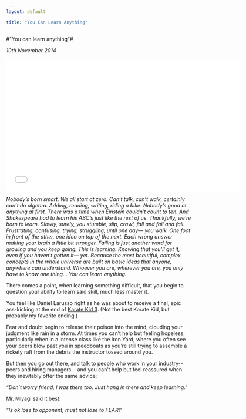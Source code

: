 ```yaml
---
layout: default

title: "You Can Learn Anything"
---
```


#"You can learn anything"#

*10th November 2014*

<iframe width="640" height="360" src="//www.youtube.com/embed/JC82Il2cjqA" frameborder="0" allowfullscreen></iframe>

_Nobody’s born smart. We all start at zero. Can’t talk, can’t walk, certainly can’t do algebra. Adding, reading, writing, riding a bike. Nobody’s good at anything at first. There was a time when Einstein couldn’t count to ten. And Shakespeare had to learn his ABC’s just like the rest of us. Thankfully, we’re born to learn. Slowly, surely, you stumble, slip, crawl, fall and fail and fall. Frustrating, confusing, trying, struggling, until one day— you walk. One foot in front of the other, one idea on top of the next. Each wrong answer making your brain a little bit stronger. Failing is just another word for growing and you keep going. This is learning. Knowing that you’ll get it, even if you haven’t gotten it— yet. Because the most beautiful, complex concepts in the whole universe are built on basic ideas that anyone, anywhere can understand. Whoever you are, wherever you are, you only have to know one thing… You can learn anything._
 
There comes a point, when learning something difficult, that you begin to question your ability to learn said skill, much less master it.

You feel like Daniel Larusso right as he was about to receive a final, epic ass-kicking at the end of [Karate Kid 3](http://youtu.be/wTIu_aWSf6M). (Not the best Karate Kid, but probably my favorite ending.)

Fear and doubt begin to release their poison into the mind, clouding your judgment like rain in a storm. At times you can’t help but feeling hopeless, particularly when in a intense class like the Iron Yard, where you often see your peers blow past you in speedboats as you’re still trying to assemble a rickety raft from the debris the instructor tossed around you. 

But then you go out there, and talk to people who work in your industry-- peers and hiring managers-- and you can’t help but feel reassured when they inevitably offer the same advice: 

_“Don’t worry friend, I was there too. Just hang in there and keep learning."_

Mr. Miyagi said it best:

_“Is ok lose to opponent, must not lose to_ *FEAR*!_"_
